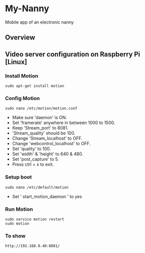 # My-Nanny
Mobile app of an electronic nanny


## Overview



## Video server configuration on Raspberry Pi [Linux]

### Install Motion 

    sudo apt-get install motion
  
### Config Motion

    sudo nano /etc/motion/motion.conf
        
- Make sure 'daemon' is ON.
- Set 'framerate' anywhere in between 1000 to 1500.
- Keep 'Stream_port' to 8081.
- 'Stream_quality' should be 100.
- Change 'Stream_localhost' to OFF.
- Change 'webcontrol_localhost' to OFF.
- Set 'quality' to 100.
- Set 'width' & 'height' to 640 & 480.
- Set 'post_capture' to 5.
- Press ctrl + x to exit.

### Setup boot

    sudo nano /etc/default/motion

- Set ' start_motion_daemon ' to yes

### Run Motion

    sudo service motion restart
    sudo motion
    
### To show

    http://192.168.0.40:8081/

       
      

